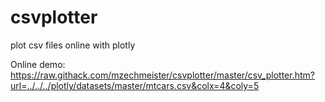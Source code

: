 # csvplotter
plot csv files online with plotly

Online demo: https://raw.githack.com/mzechmeister/csvplotter/master/csv_plotter.htm?url=../../../plotly/datasets/master/mtcars.csv&colx=4&coly=5
